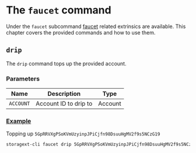 # The `faucet` command

Under the `faucet` subcommand [faucet](../architecture/pallets/faucet.md) related extrinsics are available.
This chapter covers the provided commands and how to use them.

## `drip`

The `drip` command tops up the provided account.

### Parameters

| Name      | Description           | Type    |
| --------- | --------------------- | ------- |
| `ACCOUNT` | Account ID to drip to | Account |

### <a class="header" id="drip.example" href="#drip.example">Example</a>

Topping up `5GpRRVXgPSoKVmUzyinpJPiCjfn98DsuuHgMV2f9s5NCzG19`

```bash
storagext-cli faucet drip 5GpRRVXgPSoKVmUzyinpJPiCjfn98DsuuHgMV2f9s5NCzG19
```
